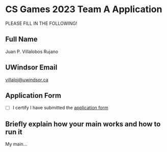 # CS Games 2023 Team A Application

PLEASE FILL IN THE FOLLOWING!

## Full Name
Juan P. Villalobos Rujano

## UWindsor Email
villaloj@uwindsor.ca

## Application Form
- [ ] I certify I have submitted the [application form](https://forms.office.com/r/R4A1JyB3Xf)

## Briefly explain how your main works and how to run it 

My main...
